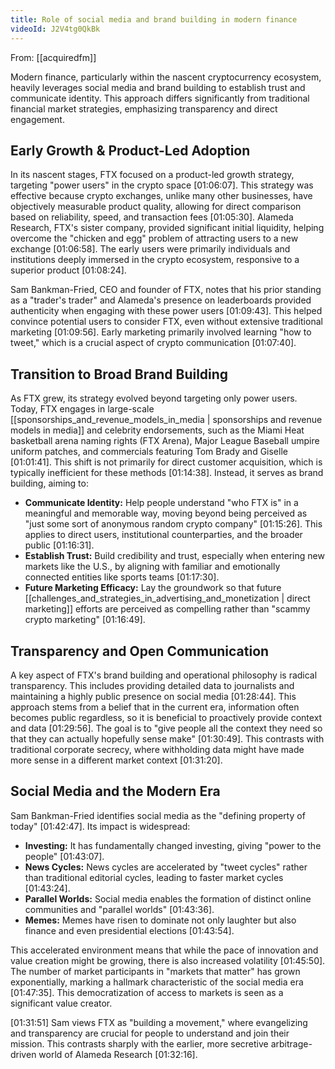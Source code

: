 ```yaml
---
title: Role of social media and brand building in modern finance
videoId: J2V4tg0QkBk
---
```


From: [[acquiredfm]] <br/> 

Modern finance, particularly within the nascent cryptocurrency ecosystem, heavily leverages social media and brand building to establish trust and communicate identity. This approach differs significantly from traditional financial market strategies, emphasizing transparency and direct engagement.

## Early Growth & Product-Led Adoption

In its nascent stages, FTX focused on a product-led growth strategy, targeting "power users" in the crypto space <a class="yt-timestamp" data-t="01:06:07">[01:06:07]</a>. This strategy was effective because crypto exchanges, unlike many other businesses, have objectively measurable product quality, allowing for direct comparison based on reliability, speed, and transaction fees <a class="yt-timestamp" data-t="01:05:30">[01:05:30]</a>. Alameda Research, FTX's sister company, provided significant initial liquidity, helping overcome the "chicken and egg" problem of attracting users to a new exchange <a class="yt-timestamp" data-t="01:06:58">[01:06:58]</a>. The early users were primarily individuals and institutions deeply immersed in the crypto ecosystem, responsive to a superior product <a class="yt-timestamp" data-t="01:08:24">[01:08:24]</a>.

Sam Bankman-Fried, CEO and founder of FTX, notes that his prior standing as a "trader's trader" and Alameda's presence on leaderboards provided authenticity when engaging with these power users <a class="yt-timestamp" data-t="01:09:43">[01:09:43]</a>. This helped convince potential users to consider FTX, even without extensive traditional marketing <a class="yt-timestamp" data-t="01:09:56">[01:09:56]</a>. Early marketing primarily involved learning "how to tweet," which is a crucial aspect of crypto communication <a class="yt-timestamp" data-t="01:07:40">[01:07:40]</a>.

## Transition to Broad Brand Building

As FTX grew, its strategy evolved beyond targeting only power users. Today, FTX engages in large-scale [[sponsorships_and_revenue_models_in_media | sponsorships and revenue models in media]] and celebrity endorsements, such as the Miami Heat basketball arena naming rights (FTX Arena), Major League Baseball umpire uniform patches, and commercials featuring Tom Brady and Giselle <a class="yt-timestamp" data-t="01:01:41">[01:01:41]</a>. This shift is not primarily for direct customer acquisition, which is typically inefficient for these methods <a class="yt-timestamp" data-t="01:14:38">[01:14:38]</a>. Instead, it serves as brand building, aiming to:

*   **Communicate Identity:** Help people understand "who FTX is" in a meaningful and memorable way, moving beyond being perceived as "just some sort of anonymous random crypto company" <a class="yt-timestamp" data-t="01:15:26">[01:15:26]</a>. This applies to direct users, institutional counterparties, and the broader public <a class="yt-timestamp" data-t="01:16:31">[01:16:31]</a>.
*   **Establish Trust:** Build credibility and trust, especially when entering new markets like the U.S., by aligning with familiar and emotionally connected entities like sports teams <a class="yt-timestamp" data-t="01:17:30">[01:17:30]</a>.
*   **Future Marketing Efficacy:** Lay the groundwork so that future [[challenges_and_strategies_in_advertising_and_monetization | direct marketing]] efforts are perceived as compelling rather than "scammy crypto marketing" <a class="yt-timestamp" data-t="01:16:49">[01:16:49]</a>.

## Transparency and Open Communication

A key aspect of FTX's brand building and operational philosophy is radical transparency. This includes providing detailed data to journalists and maintaining a highly public presence on social media <a class="yt-timestamp" data-t="01:28:44">[01:28:44]</a>. This approach stems from a belief that in the current era, information often becomes public regardless, so it is beneficial to proactively provide context and data <a class="yt-timestamp" data-t="01:29:56">[01:29:56]</a>. The goal is to "give people all the context they need so that they can actually hopefully sense make" <a class="yt-timestamp" data-t="01:30:49">[01:30:49]</a>. This contrasts with traditional corporate secrecy, where withholding data might have made more sense in a different market context <a class="yt-timestamp" data-t="01:31:20">[01:31:20]</a>.

## Social Media and the Modern Era

Sam Bankman-Fried identifies social media as the "defining property of today" <a class="yt-timestamp" data-t="01:42:47">[01:42:47]</a>. Its impact is widespread:
*   **Investing:** It has fundamentally changed investing, giving "power to the people" <a class="yt-timestamp" data-t="01:43:07">[01:43:07]</a>.
*   **News Cycles:** News cycles are accelerated by "tweet cycles" rather than traditional editorial cycles, leading to faster market cycles <a class="yt-timestamp" data-t="01:43:24">[01:43:24]</a>.
*   **Parallel Worlds:** Social media enables the formation of distinct online communities and "parallel worlds" <a class="yt-timestamp" data-t="01:43:36">[01:43:36]</a>.
*   **Memes:** Memes have risen to dominate not only laughter but also finance and even presidential elections <a class="yt-timestamp" data-t="01:43:54">[01:43:54]</a>.

This accelerated environment means that while the pace of innovation and value creation might be growing, there is also increased volatility <a class="yt-timestamp" data-t="01:45:50">[01:45:50]</a>. The number of market participants in "markets that matter" has grown exponentially, marking a hallmark characteristic of the social media era <a class="yt-timestamp" data-t="01:47:35">[01:47:35]</a>. This democratization of access to markets is seen as a significant value creator.

<a class="yt-timestamp" data-t="01:31:51">[01:31:51]</a> Sam views FTX as "building a movement," where evangelizing and transparency are crucial for people to understand and join their mission. This contrasts sharply with the earlier, more secretive arbitrage-driven world of Alameda Research <a class="yt-timestamp" data-t="01:32:16">[01:32:16]</a>.